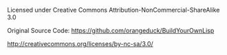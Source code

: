 Licensed under Creative Commons Attribution-NonCommercial-ShareAlike 3.0

Original Source Code: https://github.com/orangeduck/BuildYourOwnLisp

http://creativecommons.org/licenses/by-nc-sa/3.0/
